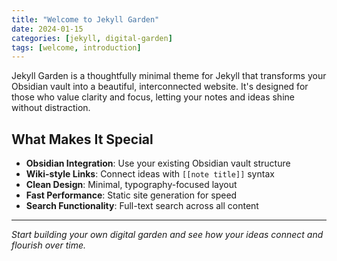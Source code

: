```yaml
---
title: "Welcome to Jekyll Garden"
date: 2024-01-15
categories: [jekyll, digital-garden]
tags: [welcome, introduction]
---
```


Jekyll Garden is a thoughtfully minimal theme for Jekyll that transforms your Obsidian vault into a beautiful, interconnected website. It's designed for those who value clarity and focus, letting your notes and ideas shine without distraction.

## What Makes It Special

- **Obsidian Integration**: Use your existing Obsidian vault structure
- **Wiki-style Links**: Connect ideas with `[[note title]]` syntax
- **Clean Design**: Minimal, typography-focused layout
- **Fast Performance**: Static site generation for speed
- **Search Functionality**: Full-text search across all content

---

*Start building your own digital garden and see how your ideas connect and flourish over time.* 